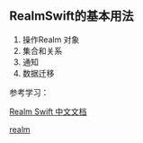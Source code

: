 ## RealmSwift的基本用法
1. 操作Realm 对象
2. 集合和关系
3. 通知
4. 数据迁移

参考学习：

[Realm Swift 中文文档](https://realm.io/cn/docs/swift/latest/)

[realm](https://github.com/realm/realm-cocoa)
